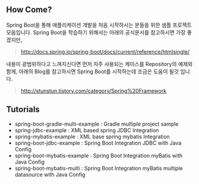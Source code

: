 

## How Come?

Spring Boot을 통해 애플리케이션 개발을 처음 시작하시는 분들을 위한 샘플 프로젝트 모음입니다.
Spring Boot을 학습하기 위해서는 아래의 공식문서를 참고하시면 가장 좋겠지만,
> http://docs.spring.io/spring-boot/docs/current/reference/htmlsingle/

내용이 광범위하다고 느껴지신다면 먼저 자주 사용되는 케이스를 Repository의 예제와 함께, 아래의 Blog를 참고하시면 Spring Boot를 시작하는데 조금은 도움이 될것 입니다.
> http://stunstun.tistory.com/category/Spring%20Framework

## Tutorials
* spring-boot-gradle-multi-example : Gradle multiple project sample
* spring-jdbc-example : XML based spring JDBC Integration
* spring-mybatis-example : XML base spring mybatis Integration
* spring-boot-jdbc-example : Spring Boot Integration JDBC with Java Config
* spring-boot-mybatis-example : Spring Boot Integration myBatis with Java Config
* spring-boot-mybatis-multi : Spring Boot Integration myBatis multiple datasource with Java Config
